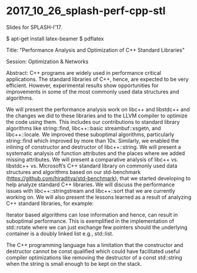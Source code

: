 # 2017_10_26_splash-perf-cpp-stl
Slides for SPLASH-I'17.

$ apt-get install latex-beamer
$ pdflatex

Title: "Performance Analysis and Optimization of C++ Standard Libraries"

Session: Optimization & Networks

Abstract: C++ programs are widely used in performance critical applications. The
standard libraries of C++, hence, are expected to be very efficient. However,
experimental results show opportunities for improvements in some of the most
commonly used data structures and algorithms.

We will present the performance analysis work on libc++ and libstdc++ and the
changes we did to these libraries and to the LLVM compiler to optimize the code
using them. This includes our contributions to standard library algorithms like
string::find, libc++::basic streambuf::xsgetn, and libc++::locale. We improved
these suboptimal algorithms, particularly string::find which improved by more
than 10x. Similarly, we enabled the inlining of constructor and destructor of
libc++::string. We will present a systematic analysis of function attributes and
the places where we added missing attributes. We will present a comparative
analysis of libc++ vs. libstdc++ vs. Microsoft’s C++ standard library on
commonly used data structures and algorithms based on our std-benchmark
(https://github.com/hiraditya/std-benchmark), that we started developing to help
analyze standard C++ libraries. We will discuss the performance issues with
libc++::stringstream and libc++::sort that we are currently working on. We will
also present the lessons learned as a result of analyzing C++ standard
libraries, for example:

Iterator based algorithms can lose information and hence, can result in
suboptimal performance. This is exemplified in the implementation of std::rotate
where we can just exchange few pointers should the underlying container is a
doubly linked list e.g., std::list.

The C++ programming language has a limitation that the constructor and
destructor cannot be const qualified which could have facilitated useful
compiler optimizations like removing the destructor of a const std::string when
the string is small enough to be kept on the stack.


